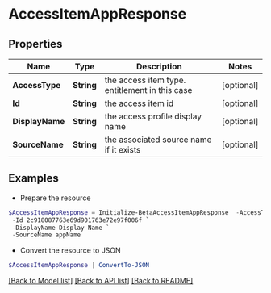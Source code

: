 # AccessItemAppResponse
## Properties

Name | Type | Description | Notes
------------ | ------------- | ------------- | -------------
**AccessType** | **String** | the access item type. entitlement in this case | [optional] 
**Id** | **String** | the access item id | [optional] 
**DisplayName** | **String** | the access profile display name | [optional] 
**SourceName** | **String** | the associated source name if it exists | [optional] 

## Examples

- Prepare the resource
```powershell
$AccessItemAppResponse = Initialize-BetaAccessItemAppResponse  -AccessType app `
 -Id 2c918087763e69d901763e72e97f006f `
 -DisplayName Display Name `
 -SourceName appName
```

- Convert the resource to JSON
```powershell
$AccessItemAppResponse | ConvertTo-JSON
```

[[Back to Model list]](../README.md#documentation-for-models) [[Back to API list]](../README.md#documentation-for-api-endpoints) [[Back to README]](../README.md)

